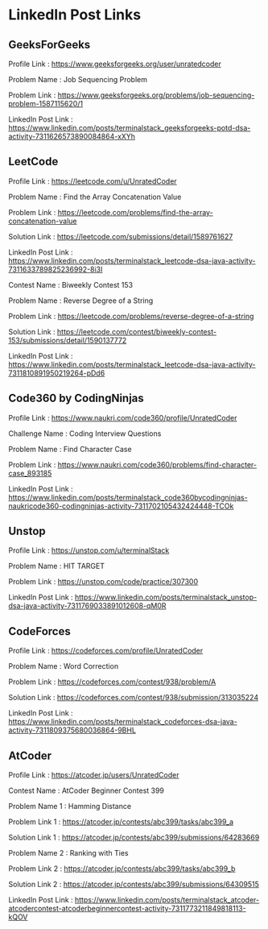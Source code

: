 # LinkedIn Post Links

## GeeksForGeeks

Profile Link : https://www.geeksforgeeks.org/user/unratedcoder

Problem Name : Job Sequencing Problem

Problem Link : https://www.geeksforgeeks.org/problems/job-sequencing-problem-1587115620/1

LinkedIn Post Link : https://www.linkedin.com/posts/terminalstack_geeksforgeeks-potd-dsa-activity-7311626573890084864-xXYh

## LeetCode

Profile Link : https://leetcode.com/u/UnratedCoder

Problem Name : Find the Array Concatenation Value

Problem Link : https://leetcode.com/problems/find-the-array-concatenation-value

Solution Link : https://leetcode.com/submissions/detail/1589761627

LinkedIn Post Link : https://www.linkedin.com/posts/terminalstack_leetcode-dsa-java-activity-7311633789825236992-8i3I

Contest Name : Biweekly Contest 153

Problem Name : Reverse Degree of a String

Problem Link : https://leetcode.com/problems/reverse-degree-of-a-string

Solution Link : https://leetcode.com/contest/biweekly-contest-153/submissions/detail/1590137772

LinkedIn Post Link : https://www.linkedin.com/posts/terminalstack_leetcode-dsa-java-activity-7311810891950219264-pDd6

## Code360 by CodingNinjas

Profile Link : https://www.naukri.com/code360/profile/UnratedCoder

Challenge Name : Coding Interview Questions

Problem Name : Find Character Case

Problem Link : https://www.naukri.com/code360/problems/find-character-case_893185

LinkedIn Post Link : https://www.linkedin.com/posts/terminalstack_code360bycodingninjas-naukricode360-codingninjas-activity-7311702105432424448-TCOk

## Unstop

Profile Link : https://unstop.com/u/terminalStack

Problem Name : HIT TARGET

Problem Link : https://unstop.com/code/practice/307300

LinkedIn Post Link : https://www.linkedin.com/posts/terminalstack_unstop-dsa-java-activity-7311769033891012608-qM0R

## CodeForces

Profile Link : https://codeforces.com/profile/UnratedCoder

Problem Name : Word Correction

Problem Link : https://codeforces.com/contest/938/problem/A

Solution Link : https://codeforces.com/contest/938/submission/313035224

LinkedIn Post Link : https://www.linkedin.com/posts/terminalstack_codeforces-dsa-java-activity-7311809375680036864-9BHL

## AtCoder

Profile Link : https://atcoder.jp/users/UnratedCoder

Contest Name : AtCoder Beginner Contest 399

Problem Name 1 : Hamming Distance

Problem Link 1 : https://atcoder.jp/contests/abc399/tasks/abc399_a

Solution Link 1 : https://atcoder.jp/contests/abc399/submissions/64283669

Problem Name 2 : Ranking with Ties

Problem Link 2 : https://atcoder.jp/contests/abc399/tasks/abc399_b

Solution Link 2 : https://atcoder.jp/contests/abc399/submissions/64309515

LinkedIn Post Link : https://www.linkedin.com/posts/terminalstack_atcoder-atcodercontest-atcoderbeginnercontest-activity-7311773211849818113-kQOV
